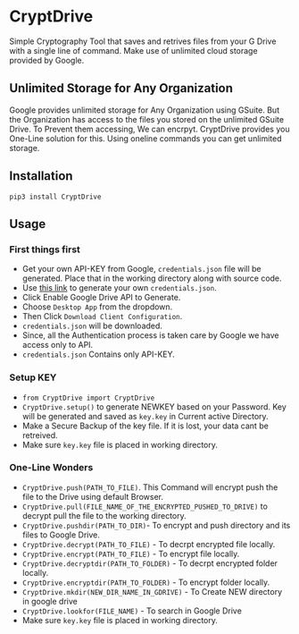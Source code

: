 # CryptDrive
Simple Cryptography Tool that saves and retrives files from your G Drive with a single line of command. Make use of unlimited cloud storage provided by Google.

## Unlimited Storage for Any Organization
Google provides unlimited storage for Any Organization using GSuite. But the Organization has access to the files you stored on the unlimited GSuite Drive. To Prevent them accessing, We can encrpyt. CryptDrive provides you One-Line solution for this. Using oneline commands you can get unlimited storage.

## Installation
```
pip3 install CryptDrive
```
## Usage
### First things first
- Get your own API-KEY from Google, `credentials.json` file will be generated. Place that in the working directory along with source code.
- Use [this link](https://developers.google.com/drive/api/v3/quickstart/python) to generate your own `credentials.json`. 
- Click Enable Google Drive API to Generate.
- Choose `Desktop App` from the dropdown.
- Then Click `Download Client Configuration`. 
- `credentials.json` will be downloaded.
- Since, all the Authentication process is taken care by Google we have access only to API. 
- `credentials.json` Contains only API-KEY.
### Setup KEY
- `from CryptDrive import CryptDrive`
- `CryptDrive.setup()` to generate NEWKEY based on your Password. Key will be generated and saved as `key.key` in Current active Directory. 
- Make a Secure Backup of the key file. If it is lost, your data cant be retreived.
- Make sure `key.key` file is placed in working directory.
### One-Line Wonders
- `CryptDrive.push(PATH_TO_FILE)`. This Command will encrypt push the file to the Drive using default Browser.
- `CryptDrive.pull(FILE_NAME_OF_THE_ENCRYPTED_PUSHED_TO_DRIVE)` to decrypt pull the file to the working directory.
- `CryptDrive.pushdir(PATH_TO_DIR)`- To encrypt and push directory and its files to Google Drive.
- `CryptDrive.decrypt(PATH_TO_FILE)` - To decrpt encrypted file locally.
- `CryptDrive.encrypt(PATH_TO_FILE)` - To encrypt file locally.
- `CryptDrive.decryptdir(PATH_TO_FOLDER)` - To decrpt encrypted folder locally.
- `CryptDrive.encryptdir(PATH_TO_FOLDER)` - To encrypt folder locally.
- `CryptDrive.mkdir(NEW_DIR_NAME_IN_GDRIVE)` - To Create NEW directory in google drive
- `CryptDrive.lookfor(FILE_NAME)` - To search in Google Drive
- Make sure `key.key` file is placed in working directory.
